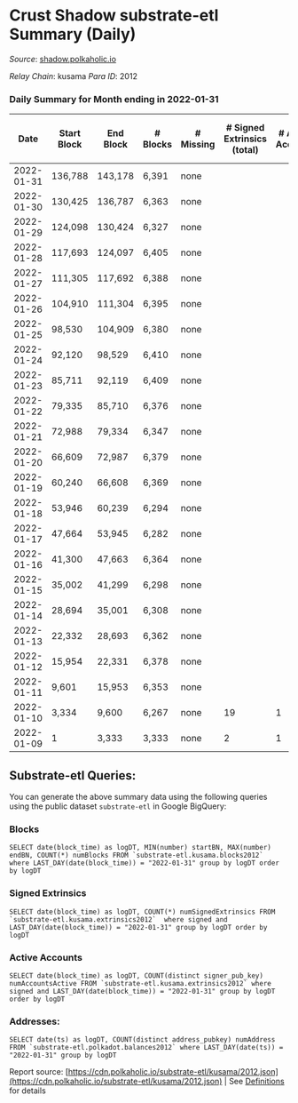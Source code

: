 # Crust Shadow substrate-etl Summary (Daily)

_Source_: [shadow.polkaholic.io](https://shadow.polkaholic.io)

*Relay Chain*: kusama
*Para ID*: 2012



### Daily Summary for Month ending in 2022-01-31


| Date | Start Block | End Block | # Blocks | # Missing | # Signed Extrinsics (total) | # Active Accounts | # Addresses with Balances | # Events | # Transfers | # XCM Transfers In | # XCM Transfers Out |
| ---- | ----------- | --------- | -------- | --------- | --------------------------- | ----------------- | ------------------------- | -------- | ----------- | ------------------ | ------------------- |
| 2022-01-31 | 136,788 | 143,178 | 6,391 | none  |  |  | 9 | 12,784 |   |   |   |
| 2022-01-30 | 130,425 | 136,787 | 6,363 | none  |  |  | 9 | 12,727 |   |   |   |
| 2022-01-29 | 124,098 | 130,424 | 6,327 | none  |  |  | 9 | 12,656 |   |   |   |
| 2022-01-28 | 117,693 | 124,097 | 6,405 | none  |  |  | 9 | 12,812 |   |   |   |
| 2022-01-27 | 111,305 | 117,692 | 6,388 | none  |  |  | 9 | 12,778 |   |   |   |
| 2022-01-26 | 104,910 | 111,304 | 6,395 | none  |  |  | 9 | 12,791 |   |   |   |
| 2022-01-25 | 98,530 | 104,909 | 6,380 | none  |  |  | 9 | 12,762 |   |   |   |
| 2022-01-24 | 92,120 | 98,529 | 6,410 | none  |  |  | 9 | 12,822 |   |   |   |
| 2022-01-23 | 85,711 | 92,119 | 6,409 | none  |  |  | 9 | 12,820 |   |   |   |
| 2022-01-22 | 79,335 | 85,710 | 6,376 | none  |  |  | 9 | 12,753 |   |   |   |
| 2022-01-21 | 72,988 | 79,334 | 6,347 | none  |  |  | 9 | 12,696 |   |   |   |
| 2022-01-20 | 66,609 | 72,987 | 6,379 | none  |  |  | 9 | 12,760 |   |   |   |
| 2022-01-19 | 60,240 | 66,608 | 6,369 | none  |  |  | 9 | 12,740 |   |   |   |
| 2022-01-18 | 53,946 | 60,239 | 6,294 | none  |  |  | 9 | 12,590 |   |   |   |
| 2022-01-17 | 47,664 | 53,945 | 6,282 | none  |  |  | 9 | 12,565 |   |   |   |
| 2022-01-16 | 41,300 | 47,663 | 6,364 | none  |  |  | 9 | 12,730 |   |   |   |
| 2022-01-15 | 35,002 | 41,299 | 6,298 | none  |  |  | 9 | 12,598 |   |   |   |
| 2022-01-14 | 28,694 | 35,001 | 6,308 | none  |  |  | 9 | 12,618 |   |   |   |
| 2022-01-13 | 22,332 | 28,693 | 6,362 | none  |  |  | 9 | 12,725 |   |   |   |
| 2022-01-12 | 15,954 | 22,331 | 6,378 | none  |  |  | 9 | 12,758 |   |   |   |
| 2022-01-11 | 9,601 | 15,953 | 6,353 | none  |  |  | 9 | 12,708 |   |   |   |
| 2022-01-10 | 3,334 | 9,600 | 6,267 | none  | 19 | 1 | 9 | 12,606 |   |   |   |
| 2022-01-09 | 1 | 3,333 | 3,333 | none  | 2 | 1 | 21 | 6,672 | 1  |   |   |

## Substrate-etl Queries:
You can generate the above summary data using the following queries using the public dataset `substrate-etl` in Google BigQuery:


### Blocks
```
SELECT date(block_time) as logDT, MIN(number) startBN, MAX(number) endBN, COUNT(*) numBlocks FROM `substrate-etl.kusama.blocks2012`  where LAST_DAY(date(block_time)) = "2022-01-31" group by logDT order by logDT
```


### Signed Extrinsics
```
SELECT date(block_time) as logDT, COUNT(*) numSignedExtrinsics FROM `substrate-etl.kusama.extrinsics2012`  where signed and LAST_DAY(date(block_time)) = "2022-01-31" group by logDT order by logDT
```


### Active Accounts
```
SELECT date(block_time) as logDT, COUNT(distinct signer_pub_key) numAccountsActive FROM `substrate-etl.kusama.extrinsics2012` where signed and LAST_DAY(date(block_time)) = "2022-01-31" group by logDT order by logDT
```


### Addresses:
```
SELECT date(ts) as logDT, COUNT(distinct address_pubkey) numAddress FROM `substrate-etl.polkadot.balances2012` where LAST_DAY(date(ts)) = "2022-01-31" group by logDT
```



Report source: [https://cdn.polkaholic.io/substrate-etl/kusama/2012.json](https://cdn.polkaholic.io/substrate-etl/kusama/2012.json) | See [Definitions](/DEFINITIONS.md) for details
